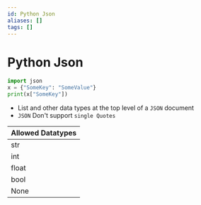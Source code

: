 ```yaml
---
id: Python Json
aliases: []
tags: []
---
```


# Python Json

```python
import json
x = {"SomeKey": "SomeValue"}
print(x["SomeKey"])
```

- List and other data types at the top level of a `JSON` document
- `JSON` Don't support `single Quotes`

| Allowed Datatypes |
| ----------------- |
| str               |
| int               |
| float             |
| bool              |
| None              |
